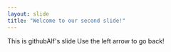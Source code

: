 ```yaml
---
layout: slide
title: "Welcome to our second slide!"
---
```

This is githubAlf's slide
Use the left arrow to go back!
